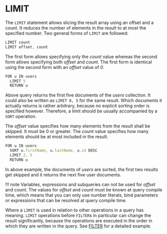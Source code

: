 LIMIT
=====

The `LIMIT` statement allows slicing the result array using an offset and a count. It reduces the number of elements in the result to at most the specified number. Two general forms of `LIMIT` are followed:

```js
LIMIT count
LIMIT offset, count
```

The first form allows specifying only the *count* value whereas the second form allows specifying both *offset* and *count*. The first form is identical using the second form with an *offset* value of *0*.

```js
FOR u IN users
  LIMIT 5
  RETURN u
```

Above query returns the first five documents of the *users* collection. It could also be written as `LIMIT 0, 5` for the same result. Which documents it actually returns is rather arbitrary, because no explicit sorting order is specified however. Therefore, a limit should be usually accompanied by a `SORT` operation.

The *offset* value specifies how many elements from the result shall be skipped. It must be 0 or greater. The *count* value specifies how many elements should be at most included in the result.

```js
FOR u IN users
  SORT u.firstName, u.lastName, u.id DESC
  LIMIT 2, 5
  RETURN u
```

In above example, the documents of *users* are sorted, the first two results get skipped and it returns the next five user documents.

!!! note
    Variables, expressions and subqueries can not be used for *offset* and *count*. The values for *offset* and *count* must be known at query compile time, which means that you can only use number literals, bind parameters or expressions that can be resolved at query compile time.

Where a `LIMIT` is used in relation to other operations in a query has meaning. `LIMIT` operations before `FILTER`s in particular can change the result significantly, because the operations are executed in the order in which they are written in the query. See [FILTER](filter.md#order-of-operations) for a detailed example.